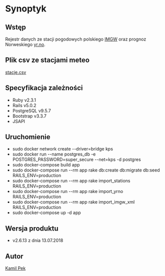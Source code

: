 # Synoptyk

## Wstęp
Rejestr danych ze stacji pogodowych polskiego [IMGW](http://www.imgw.pl/) oraz prognoz Norweskiego [yr.no](https://www.yr.no/).

## Plik csv ze stacjami meteo
[stacje.csv](https://github.com/kamilpek/synop/blob/master/stacje.csv)

## Specyfikacja zależności
* Ruby v2.3.1
* Rails v5.0.2
* PostgreSQL v9.5.7
* Bootstrap v3.3.7
* JSAPI

## Uruchomienie
* sudo docker network create --driver=bridge kps
* sudo docker run --name postgres_db -e POSTGRES_PASSWORD=super_secure --net=kps -d postgres
* sudo docker-compose build app
* sudo docker-compose run --rm app rake db:create db:migrate db:seed RAILS_ENV=production
* sudo docker-compose run --rm app rake import_stations RAILS_ENV=production
* sudo docker-compose run --rm app rake import_yrno RAILS_ENV=production
* sudo docker-compose run --rm app rake import_imgw_xml RAILS_ENV=production
* sudo docker-compose up -d app

## Wersja produktu
* v2.6.13 z dnia 13.07.2018

## Autor
[Kamil Pek](https://github.com/kamilpek)
